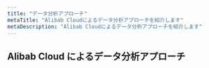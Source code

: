 ```yaml
---
title: "データ分析アプローチ"
metaTitle: "Alibab Cloudによるデータ分析アプローチを紹介します"
metaDescription: "Alibab Cloudによるデータ分析アプローチを紹介します"
---
```


## Alibab Cloud によるデータ分析アプローチ

